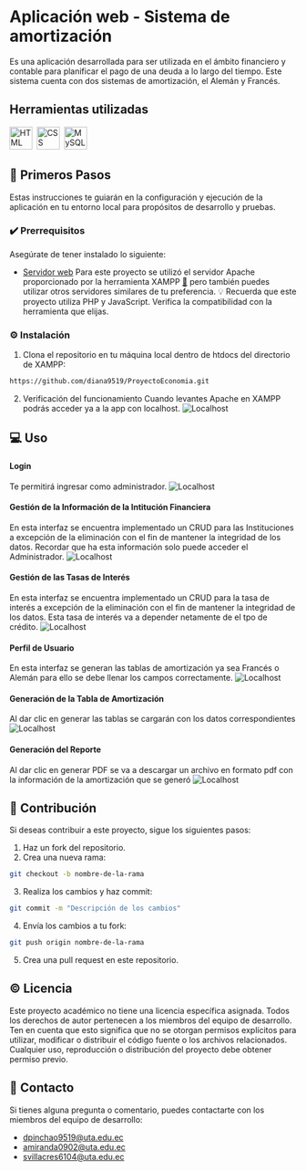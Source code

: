 # Aplicación web - Sistema de amortización 
Es una aplicación desarrollada para ser utilizada en el ámbito financiero y contable para planificar el pago de una deuda a lo largo del tiempo. Este sistema cuenta con dos sistemas de amortización, el Alemán y Francés.
## Herramientas utilizadas
<img src="https://cdn-icons-png.flaticon.com/512/174/174854.png" title="HTML5" alt="HTML" width="40" height="40"/>&nbsp;
<img src="https://cdn.icon-icons.com/icons2/2107/PNG/512/file_type_css_icon_130661.png"  title="CSS3" alt="CSS" width="40" height="40"/>&nbsp;
<img src="https://cdn.icon-icons.com/icons2/2415/PNG/512/mysql_original_wordmark_logo_icon_146417.png" title="MySQL"  alt="MySQL" width="40" height="40"/>&nbsp;
## 👣 Primeros Pasos

Estas instrucciones te guiarán en la configuración y ejecución de la aplicación en tu entorno local para propósitos de desarrollo y pruebas.

### ✔️ Prerrequisitos

Asegúrate de tener instalado lo siguiente:

- [Servidor web](https://www.apachefriends.org/download.html)
  Para este proyecto se utilizó el servidor Apache proporcionado por la herramienta XAMPP [🔗](https://www.apachefriends.org/download.html) pero también puedes utilizar otros servidores similares de tu preferencia.
  💡 Recuerda que este proyecto utiliza PHP y JavaScript. Verifica la compatibilidad con la herramienta que elijas.
  
### ⚙️ Instalación

1. Clona el repositorio en tu máquina local dentro de htdocs del directorio de XAMPP:

```bash
https://github.com/diana9519/ProyectoEconomia.git
```

2. Verificación del funcionamiento
Cuando levantes Apache en XAMPP podrás acceder ya a la app con localhost.
![Localhost](https://github.com/diana9519/ProyectoEconomia/blob/main/assets/imgInicio.png)


## 💻 Uso

#### Login
Te permitirá ingresar como administrador.
![Localhost](https://github.com/diana9519/ProyectoEconomia/blob/main/assets/imgInicioSesion.png)
#### Gestión de la Información de la Intitución Financiera
En esta interfaz se encuentra implementado un CRUD para las Instituciones a excepción de la eliminación con el fin de mantener la integridad de los datos. Recordar que ha esta información solo puede acceder el Administrador.
![Localhost](https://github.com/diana9519/ProyectoEconomia/blob/main/assets/imgInicioAdmin.png)

#### Gestión de las Tasas de Interés
En esta interfaz se encuentra implementado un CRUD para la tasa de interés a excepción de la eliminación con el fin de mantener la integridad de los datos. Esta tasa de interés va a depender netamente de el tpo de crédito. 
![Localhost](https://github.com/diana9519/ProyectoEconomia/blob/main/assets/imgTasa.png)

#### Perfil de Usuario
En esta interfaz se generan las tablas de amortización ya sea Francés o Alemán para ello se debe llenar los campos correctamente. 
![Localhost](https://github.com/diana9519/ProyectoEconomia/blob/main/assets/imgDatos.png)

#### Generación de la Tabla de Amortización
Al dar clic en generar las tablas se cargarán con los datos correspondientes
![Localhost](https://github.com/diana9519/ProyectoEconomia/blob/main/assets/imgTabla.png)
#### Generación del Reporte
Al dar clic en generar PDF se va a descargar un archivo en formato pdf con la información de la amortización que se generó
![Localhost](https://github.com/diana9519/ProyectoEconomia/blob/main/assets/imgReporte.png)

## 🤝 Contribución
Si deseas contribuir a este proyecto, sigue los siguientes pasos:

1. Haz un fork del repositorio.
2. Crea una nueva rama:
```bash
git checkout -b nombre-de-la-rama
```
3. Realiza los cambios y haz commit:
```bash
git commit -m "Descripción de los cambios"
```
4. Envía los cambios a tu fork:
```bash
git push origin nombre-de-la-rama
```
5. Crea una pull request en este repositorio.

## ©️ Licencia
Este proyecto académico no tiene una licencia específica asignada. Todos los derechos de autor pertenecen a los miembros del equipo de desarrollo. Ten en cuenta que esto significa que no se otorgan permisos explícitos para utilizar, modificar o distribuir el código fuente o los archivos relacionados. Cualquier uso, reproducción o distribución del proyecto debe obtener permiso previo.
## 📧 Contacto
Si tienes alguna pregunta o comentario, puedes contactarte con los miembros del equipo de desarrollo:

* dpinchao9519@uta.edu.ec
* amiranda0902@uta.edu.ec
* svillacres6104@uta.edu.ec
